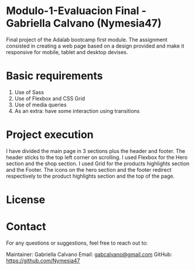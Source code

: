 # Modulo-1-Evaluacion Final -Gabriella Calvano (Nymesia47)

Final project of the Adalab bootcamp first module.
The assignment consisted in creating a web page based on a design provided and make it responsive for mobile, tablet and desktop devises.

# Basic requirements

1. Use of Sass
2. Use of Flexbox and CSS Grid
3. Use of media queries
4. As an extra: have some interaction using transitions

# Project execution

I have divided the main page in 3 sections plus the header and footer.
The header sticks to the top left corner on scrolling.
I used Flexbox for the Hero section and the shop section.
I used Grid for the products highlights section and the Footer.
The icons on the hero section and the footer redirect respectively to the product highlights section and the top of the page.

# License

# Contact

For any questions or suggestions, feel free to reach out to:

Maintainer: Gabriella Calvano
Email: gabcalvano@gmail.com
GitHub: https://github.com/Nymesia47
